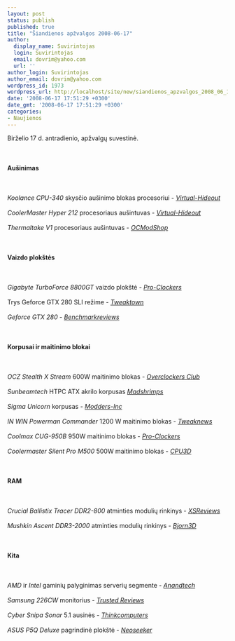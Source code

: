 ```yaml
---
layout: post
status: publish
published: true
title: "Šiandienos apžvalgos 2008-06-17"
author:
  display_name: Suvirintojas
  login: Suvirintojas
  email: dovrim@yahoo.com
  url: ''
author_login: Suvirintojas
author_email: dovrim@yahoo.com
wordpress_id: 1973
wordpress_url: http://localhost/site/new/siandienos_apzvalgos_2008_06_17/
date: '2008-06-17 17:51:29 +0300'
date_gmt: '2008-06-17 17:51:29 +0300'
categories:
- Naujienos
---
```

<p>Birželio 17 d. antradienio, apžvalgų suvestinė.<br />
<br><br />
<br><b>Aušinimas</b><br />
<br><br />
<br><i>Koolance CPU-340</i> skysčio aušinimo blokas procesoriui - <a class="ns" href="http://www.virtual-hideout.net/reviews/Koolance_CPU_340_Block/index.shtml"><i>Virtual-Hideout</i></a><br />
<br><i>CoolerMaster Hyper 212</i> procesoriaus aušintuvas - <a class="ns" href="http://www.virtual-hideout.net/reviews/CoolerMaster_Hyper_212/index.shtml"><i>Virtual-Hideout</i></a><br />
<br><i>Thermaltake V1</i> procesoriaus aušintuvas - <a class="ns" href="http://www.ocmodshop.com/ocmodshop.aspx?a=1127"><i>OCModShop</i></a><br />
<br><br />
<br><b>Vaizdo plokštės</b><br />
<br><br />
<br><i>Gigabyte TurboForce 8800GT</i> vaizdo plokštė - <a class="ns" href="http://www.pro-clockers.com/reviews/?id=39"><i>Pro-Clockers</i></a><br />
<br>Trys Geforce GTX 280 SLI režime - <a class="ns" href="http://www.tweaktown.com/articles/1466/nvidia_geforce_280_gtx_in_tri_sli_tested/index.html"><i>Tweaktown</i></a><br />
<br><i>Geforce GTX 280</i> - <a class="ns" href="http://benchmarkreviews.com/index.php?option=com_content&amp;task=view&amp;id=179&amp;Itemid=1&amp;limit=1&amp;limitstart=1"><i>Benchmarkreviews</i></a><br />
<br><br />
<br><b>Korpusai ir maitinimo blokai</b><br />
<br><br />
<br><i>OCZ Stealth X Stream</i> 600W maitinimo blokas - <a class="ns" href="http://www.overclockersclub.com/reviews/oczsxs600/"><i>Overclockers Club</i></a><br />
<br><i>Sunbeamtech</i> HTPC ATX akrilo korpusas <a class="ns" href="http://www.madshrimps.be/?action=getarticle&amp;articID=840"><i>Madshrimps</i></a><br />
<br><i>Sigma Unicorn</i> korpusas - <a class="ns" href="http://www.modders-inc.com/modules.php?name=NDReviews&amp;op=Story&amp;reid=212"><i>Modders-Inc</i></a><br />
<br><i>IN WIN Powerman Commander</i> 1200 W maitinimo blokas - <a class="ns" href="http://www.tweaknews.net/reviews/in_win_powerman_commander_1200watt_power_supply/"><i>Tweaknews</i></a><br />
<br><i>Coolmax CUG-950B</i> 950W maitinimo blokas - <a class="ns" href="http://www.pro-clockers.com/reviews/?id=38"><i>Pro-Clockers</i></a><br />
<br><i>Coolermaster Silent Pro M500</i> 500W maitinimo blokas - <a class="ns" href="http://www.cpu3d.com/content/view/5161/55/"><i>CPU3D</i></a><br />
<br><br />
<br><b>RAM</b><br />
<br><br />
<br><i>Crucial Ballistix Tracer DDR2-800</i> atminties modulių rinkinys - <a class="ns" href="http://www.xsreviews.co.uk/reviews/ram/crucial-ballistix-tracer-pc6400/"><i>XSReviews</i></a><br />
<br><i>Mushkin Ascent DDR3-2000</i> atminties modulių rinkinys - <a class="ns" href="http://www.bjorn3d.com/read.php?cID=1284"><i>Bjorn3D</i></a><br />
<br><br />
<br><b>Kita</b><br />
<br><br />
<br><i>AMD</i> ir <i>Intel</i> gaminių palyginimas serverių segmente - <a class="ns" href="http://it.anandtech.com/IT/showdoc.aspx?i=3335"><i>Anandtech</i></a><br />
<br><i>Samsung 226CW</i> monitorius - <a class="ns" href="http://www.trustedreviews.com/displays/review/2008/06/17/Samsung-SyncMaster-226cw/p1"><i>Trusted Reviews</i></a><br />
<br><i>Cyber Snipa Sonar</i> 5.1 ausinės - <a class="ns" href="http://www.thinkcomputers.org/index.php?x=reviews&amp;id=781"><i>Thinkcomputers</i></a><br />
<br><i>ASUS P5Q Deluxe</i> pagrindinė plokštė - <a class="ns" href="http://neoseeker.com/Articles/Hardware/Reviews/p5q_deluxe/"><i>Neoseeker</i></a><br />
<br><br />
<br><br />
<br></p>
